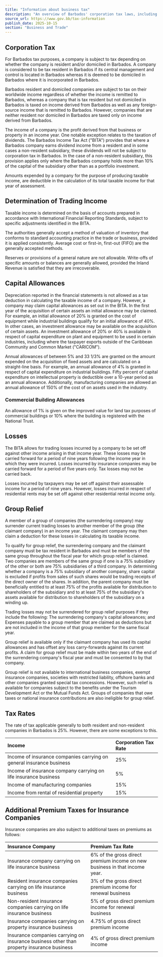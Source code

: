 ```yaml
---
title: "Information about business tax"
description: "An overview of Barbados' corporation tax laws, including residency rules, income determination, capital allowances, loss carry-forwards, group relief provisions, and applicable tax rates for various business types."
source_url: https://www.gov.bb/tax-information
publish_date: 2025-10-15
section: "Business and Trade"
---
```


## Corporation Tax

For Barbados tax purposes, a company is subject to tax depending on whether the company is resident and/or domiciled in Barbados. A company is considered to be tax resident in Barbados if its central management and control is located in Barbados whereas it is deemed to be domiciled in Barbados where it is incorporated in Barbados.

Barbados resident and domiciled companies are subject to tax on their worldwide income regardless of whether the income is remitted to Barbados, whereas a company that is tax resident but not domiciled in Barbados is taxed on income derived from Barbados as well as any foreign-source income that is remitted to Barbados. However, companies that are neither resident nor domiciled in Barbados are taxed only on income derived from Barbados.

The income of a company is the profit derived from that business or property in an income year. One notable exception relates to the taxation of dividends. The Barbados Income Tax Act ("BITA") provides that where a Barbados company earns dividend income from a resident and in some cases a non-resident subsidiary, these dividends will not be subject to corporation tax in Barbados. In the case of a non-resident subsidiary, this provision applies only where the Barbados company holds more than 10% of the capital of the subsidiary other than as a portfolio investment.

Amounts expended by a company for the purpose of producing taxable income, are deductible in the calculation of its total taxable income for that year of assessment.

## Determination of Trading Income

Taxable income is determined on the basis of accounts prepared in accordance with International Financial Reporting Standards, subject to specific adjustments identified in the BITA.

The authorities generally accept a method of valuation of inventory that conforms to standard accounting practice in the trade or business, provided it is applied consistently. Average cost or first-in, first-out (FIFO) are the generally accepted methods.

Reserves or provisions of a general nature are not allowable. Write-offs of specific amounts or balances are generally allowed, provided the Inland Revenue is satisfied that they are irrecoverable.

## Capital Allowances

Depreciation reported in the financial statements is not allowed as a tax deduction in calculating the taxable income of a company. However, a company may claim capital allowances as set out in the BITA. In the first year of the acquisition of certain assets an initial allowance may be claimed. For example, an initial allowance of 20% is granted on the cost of equipment while industrial buildings qualify for an initial allowance of 40%. In other cases, an investment allowance may be available on the acquisition of certain assets. An investment allowance of 20% or 40% is available in respect of capital expenditure on plant and equipment to be used in certain industries, including where the taxpayer exports outside of the Caribbean Community and Common Market ("CARICOM").

Annual allowances of between 5% and 33 1/3% are granted on the amount expended on the acquisition of fixed assets and are calculated on a straight-line basis. For example, an annual allowance of 4% is granted in respect of capital expenditure on industrial buildings. Fifty percent of capital expenditure on intellectual property is deductible over a 10-year period as an annual allowance. Additionally, manufacturing companies are allowed an annual allowance of 150% of the cost of on assets used in the industry.

### Commercial Building Allowances

An allowance of 1% is given on the improved value for land tax purposes of commercial buildings or 10% where the building is registered with the National Trust.

## Losses

The BITA allows for trading losses incurred by a company to be set off against other income arising in that income year. These losses may be carried forward for a period of nine years following the income year in which they were incurred. Losses incurred by insurance companies may be carried forward for a period of five years only. Tax losses may not be carried back.

Losses incurred by taxpayers may be set off against their assessable income for a period of nine years. However, losses incurred in respect of residential rents may be set off against other residential rental income only.

## Group Relief

A member of a group of companies (the surrendering company) may surrender current trading losses to another member of the group (the claimant company) in an income year. The claimant company may then claim a deduction for these losses in calculating its taxable income.

To qualify for group relief, the surrendering company and the claimant company must be tax resident in Barbados and must be members of the same group throughout the fiscal year for which group relief is claimed. Two companies are members of the same group if one is a 75% subsidiary of the other or both are 75% subsidiaries of a third company. In determining whether a company is a 75% subsidiary of another company, share capital is excluded if profits from sales of such shares would be trading receipts of the direct owner of the shares. In addition, the parent company must be beneficially entitled to at least 75% of the profits available for distribution to shareholders of the subsidiary and to at least 75% of the subsidiary's assets available for distribution to shareholders of the subsidiary on a winding up.

Trading losses may not be surrendered for group relief purposes if they include the following: The surrendering company's capital allowances; and Expenses payable to a group member that are claimed as deductions but are not included in the income of that group member for the same fiscal year.

Group relief is available only if the claimant company has used its capital allowances and has offset any loss carry-forwards against its current profits. A claim for group relief must be made within two years of the end of the surrendering company's fiscal year and must be consented to by that company.

Group relief is not available to international business companies, exempt insurance companies, societies with restricted liability, offshore banks and other companies granted special tax concessions. However, such relief is available for companies subject to the benefits under the Tourism Development Act or the Mutual Funds Act. Groups of companies that owe taxes or national insurance contributions are also ineligible for group relief.

## Tax Rates

The rate of tax applicable generally to both resident and non-resident companies in Barbados is 25%. However, there are some exceptions to this.

| Income                                                        | Corporation Tax Rate |
| :------------------------------------------------------------ | :------------------- |
| Income of insurance companies carrying on general insurance business | 25%                  |
| Income of insurance company carrying on life insurance business | 5%                   |
| Income of manufacturing companies                             | 15%                  |
| Income from rental of residential property                    | 15%                  |

## Additional Premium Taxes for Insurance Companies

Insurance companies are also subject to additional taxes on premiums as follows:

| Insurance Company                                                        | Premium Tax Rate                                                     |
| :----------------------------------------------------------------------- | :------------------------------------------------------------------- |
| Insurance company carrying on life insurance business                    | 6% of the gross direct premium income on new business in that income year. |
| Resident insurance companies carrying on life insurance business         | 3% of the gross direct premium income for renewal business           |
| Non-resident insurance companies carrying on life insurance business     | 5% of gross direct premium income for renewal business               |
| Insurance companies carrying on property insurance business              | 4.75% of gross direct premium income                                 |
| Insurance companies carrying on insurance business other than property insurance business | 4% of gross direct premium income                                    |
```